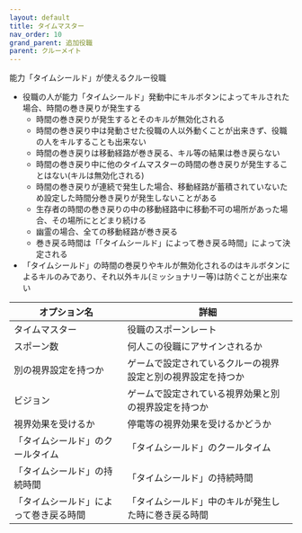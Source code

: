 ```yaml
---
layout: default
title: タイムマスター
nav_order: 10
grand_parent: 追加役職
parent: クルーメイト
---
```


能力「タイムシールド」が使えるクルー役職<br>
* 役職の人が能力「タイムシールド」発動中にキルボタンによってキルされた場合、時間の巻き戻りが発生する
   * 時間の巻き戻りが発生するとそのキルが無効化される
   * 時間の巻き戻り中は発動させた役職の人以外動くことが出来きず、役職の人をキルすることも出来ない
   * 時間の巻き戻りは移動経路が巻き戻る、キル等の結果は巻き戻らない
   * 時間の巻き戻り中に他のタイムマスターの時間の巻き戻りが発生することはない(キルは無効化される)
   * 時間の巻き戻りが連続で発生した場合、移動経路が蓄積されていないため設定した時間分巻き戻りが発生しないことがある
   * 生存者の時間の巻き戻りの中の移動経路中に移動不可の場所があった場合、その場所にとどまり続ける
   * 幽霊の場合、全ての移動経路が巻き戻る
   * 巻き戻る時間は「「タイムシールド」によって巻き戻る時間」によって決定される
* 「タイムシールド」の時間の巻戻りやキルが無効化されるのはキルボタンによるキルのみであり、それ以外キル(ミッショナリー等)は防ぐことが出来ない

|  オプション名 |  詳細  |
| ---- | ---- |
|  タイムマスター  | 役職のスポーンレート |
|  スポーン数  | 何人この役職にアサインされるか |
|  別の視界設定を持つか  |  ゲームで設定されているクルーの視界設定と別の視界設定を持つか  |
|  ビジョン  |  ゲームで設定されている視界効果と別の視界設定を持つか  |
|  視界効果を受けるか  |  停電等の視界効果を受けるかどうか  |
|  「タイムシールド」のクールタイム  | 「タイムシールド」のクールタイム |
|  「タイムシールド」の持続時間  |  「タイムシールド」の持続時間  |
|  「タイムシールド」によって巻き戻る時間  |  「タイムシールド」中のキルが発生した時に巻き戻る時間  |